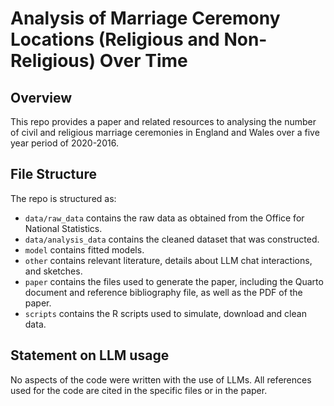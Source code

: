 # Analysis of Marriage Ceremony Locations (Religious and Non-Religious) Over Time

## Overview

This repo provides a paper and related resources to analysing the number of civil and religious marriage ceremonies in England and Wales over a five year period of 2020-2016. 


## File Structure

The repo is structured as:

-   `data/raw_data` contains the raw data as obtained from the Office for National Statistics.
-   `data/analysis_data` contains the cleaned dataset that was constructed.
-   `model` contains fitted models. 
-   `other` contains relevant literature, details about LLM chat interactions, and sketches.
-   `paper` contains the files used to generate the paper, including the Quarto document and reference bibliography file, as well as the PDF of the paper. 
-   `scripts` contains the R scripts used to simulate, download and clean data.


## Statement on LLM usage

No aspects of the code were written with the use of LLMs. All references used for the code are cited in the specific files or in the paper. 
